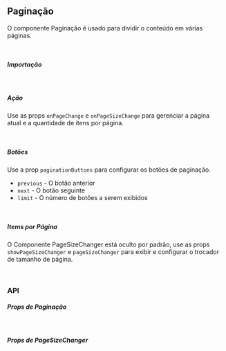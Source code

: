 ## Paginação

O componente Paginação é usado para dividir o conteúdo em várias páginas.

<div><LeSourceButton url="https://github.com/hiimlex/leux/tree/main/src/components/Pagination"></LeSourceButton></div>

<br />

##### Importação

<div>
<PaginationImportPreview>
</PaginationImportPreview>
</div>

<br />

##### Ação

Use as props `onPageChange` e `onPageSizeChange` para gerenciar a página atual e a quantidade de itens por página.

<div>
<PaginationActionPreview>
</PaginationActionPreview>
</div>

<br />

##### Botões

Use a prop `paginationButtons` para configurar os botões de paginação.

- `previous` - O botão anterior
- `next` - O botão seguinte
- `limit` - O número de botões a serem exibidos

<div>
<PaginationButtonsPreview>
</PaginationButtonsPreview>
</div>

<br />

##### Items por Página

O Componente PageSizeChanger está oculto por padrão, use as props `showPageSizeChanger` e `pageSizeChanger` para exibir e configurar o trocador de tamanho de página.

<div>
<PaginationSizeChangerPreview>
</PaginationSizeChangerPreview>
</div>

<br />

### API

##### Props de Paginação

<div>
<PaginationApiTable>
</PaginationApiTable>
</div>

<br />

##### Props de PageSizeChanger

<div>
<PageSizeChangerApiTable>
</PageSizeChangerApiTable>
</div>

<br/>
